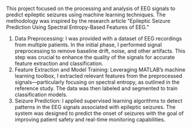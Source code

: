 This project focused on the processing and analysis of EEG signals to predict epileptic seizures using machine learning techniques. The methodology was inspired by the research article "Epileptic Seizure Prediction Using Spectral Entropy-Based Features of EEG."
1. Data Preprocessing: I was provided with a dataset of EEG recordings from multiple patients. In the initial phase, I performed signal preprocessing to remove baseline drift, noise, and other artifacts. This step was crucial to enhance the quality of the signals for accurate feature extraction and classification.
2. Feature Extraction and Model Training: Leveraging MATLAB’s machine learning toolbox, I extracted relevant features from the preprocessed signals—particularly focusing on spectral entropy, as outlined in the reference study. The data was then labeled and segmented to train classification models.
3. Seizure Prediction: I applied supervised learning algorithms to detect patterns in the EEG signals associated with epileptic seizures. The system was designed to predict the onset of seizures with the goal of improving patient safety and real-time monitoring capabilities.
